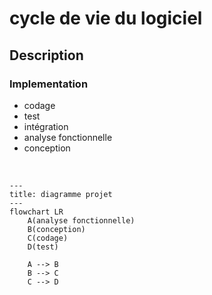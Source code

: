 # cycle de vie du logiciel #

## Description ## 

### Implementation ###

- codage
- test
- intégration
- analyse fonctionnelle
- conception



<br/>

```mermaid 
---
title: diagramme projet
---
flowchart LR
    A(analyse fonctionnelle)
    B(conception)
    C(codage)
    D(test)
    
    A --> B
    B --> C
    C --> D

```